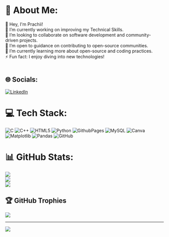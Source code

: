 # 💫 About Me:
👋 Hey, I'm Prachii!  <br>🔭 I’m currently working on improving my Technical Skills.  <br>👯 I’m looking to collaborate on software development and community-driven projects. <br>🤝 I’m open to guidance on contributing to open-source communities.<br>🌱 I’m currently learning more about open-source and coding practices.<br>⚡ Fun fact:  I enjoy diving into new technologies!<br><br>


## 🌐 Socials:
[![LinkedIn](https://img.shields.io/badge/LinkedIn-%230077B5.svg?logo=linkedin&logoColor=white)](https://www.linkedin.com/in/prachi-kumari-362311272/) 

# 💻 Tech Stack:
![C](https://img.shields.io/badge/c-%2300599C.svg?style=plastic&logo=c&logoColor=white) ![C++](https://img.shields.io/badge/c++-%2300599C.svg?style=plastic&logo=c%2B%2B&logoColor=white) ![HTML5](https://img.shields.io/badge/html5-%23E34F26.svg?style=plastic&logo=html5&logoColor=white) ![Python](https://img.shields.io/badge/python-3670A0?style=plastic&logo=python&logoColor=ffdd54) ![GithubPages](https://img.shields.io/badge/github%20pages-121013?style=plastic&logo=github&logoColor=white) ![MySQL](https://img.shields.io/badge/mysql-4479A1.svg?style=plastic&logo=mysql&logoColor=white) ![Canva](https://img.shields.io/badge/Canva-%2300C4CC.svg?style=plastic&logo=Canva&logoColor=white) ![Matplotlib](https://img.shields.io/badge/Matplotlib-%23ffffff.svg?style=plastic&logo=Matplotlib&logoColor=black) ![Pandas](https://img.shields.io/badge/pandas-%23150458.svg?style=plastic&logo=pandas&logoColor=white) ![GitHub](https://img.shields.io/badge/github-%23121011.svg?style=plastic&logo=github&logoColor=white)
# 📊 GitHub Stats:
![](https://github-readme-stats.vercel.app/api?username=prachibarnwal&theme=dark&hide_border=false&include_all_commits=true&count_private=true)<br/>
![](https://github-readme-streak-stats.herokuapp.com/?user=prachibarnwal&theme=dark&hide_border=false)<br/>
![](https://github-readme-stats.vercel.app/api/top-langs/?username=prachibarnwal&theme=dark&hide_border=false&include_all_commits=true&count_private=true&layout=compact)

## 🏆 GitHub Trophies
![](https://github-profile-trophy.vercel.app/?username=prachibarnwal&theme=radical&no-frame=false&no-bg=false&margin-w=4)

---
[![](https://visitcount.itsvg.in/api?id=prachibarnwal&icon=0&color=0)](https://visitcount.itsvg.in)

<!-- Proudly created with GPRM ( https://gprm.itsvg.in ) -->
